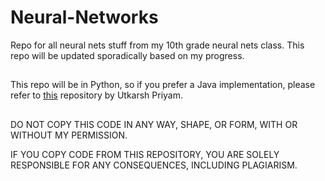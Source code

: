 # Neural-Networks
Repo for all neural nets stuff from my 10th grade neural nets class.
This repo will be updated sporadically based on my progress.

##
This repo will be in Python, so if you prefer a Java implementation, please refer to [this](https://github.com/Utkarsh-Priyam/Neural-Networks) repository by Utkarsh Priyam.

##
DO NOT COPY THIS CODE IN ANY WAY, SHAPE, OR FORM, WITH OR WITHOUT MY PERMISSION.

IF YOU COPY CODE FROM THIS REPOSITORY, YOU ARE SOLELY RESPONSIBLE FOR ANY CONSEQUENCES, INCLUDING PLAGIARISM.
